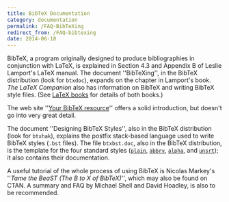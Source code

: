 ```yaml
---
title: BibTeX Documentation
category: documentation
permalink: /FAQ-BibTeXing
redirect_from: /FAQ-bibtexing
date: 2014-06-10
---
```


BibTeX, a program originally designed to produce bibliographies in
conjunction with LaTeX, is explained in Section&nbsp;4.3 and Appendix&nbsp;B
of Leslie Lamport's LaTeX manual.
The document ''BibTeXing'', in the BibTeX distribution (look for
`btxdoc`),
expands on the chapter in Lamport's book.  _The LaTeX Companion_
also has information on BibTeX and writing BibTeX style files.
(See [LaTeX books](FAQ-latex-books) for details of both
books.)

The web site ''[Your BibTeX resource](http://www.bibtex.org)''
offers a solid introduction, but doesn't go into very great detail.

The document ''Designing BibTeX Styles'', also in the BibTeX
distribution (look for
`btxhak`), explains the postfix stack-based language used to
write BibTeX styles (`.bst` files). The file `btxbst.doc`,
also in the BibTeX distribution,
is the template for the four standard styles ([`plain`](https://ctan.org/pkg/bibtex),
[`abbrv`](https://ctan.org/pkg/bibtex), [`alpha`](https://ctan.org/pkg/bibtex), and [`unsrt`](https://ctan.org/pkg/bibtex)); it also
contains their documentation.

A useful tutorial of the whole process of using BibTeX is Nicolas
Markey's ''_Tame the BeaST (The B to X of BibTeX)_'', which
may also be found on CTAN.  A summary and FAQ by Michael
Shell and David Hoadley, is also to be recommended.

